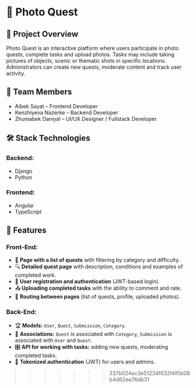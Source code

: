 # 📸 Photo Quest

## 📌 Project Overview
Photo Quest is an interactive platform where users participate in photo quests, complete tasks and upload photos.
Tasks may include taking pictures of objects, scenic or thematic shots in specific locations.
Administrators can create new quests, moderate content and track user activity.

## 👥 Team Members
- Aibek Sayat – Frontend Developer  
- Kenzhiyeva Nazerke – Backend Developer  
- Zhumabek Daniyal – UI/UX Designer / Fullstack Developer  

## 🛠️ Stack Technologies
### Backend:
- Django 
- Python  

### Frontend:
- Angular  
- TypeScript  

## 🎯 Features
### Front-End:
- 📜 **Page with a list of quests** with filtering by category and difficulty.
- 🔍 **Detailed quest page** with description, conditions and examples of completed work.
- 📝 **User registration and authentication** (JWT-based login).
- 📤 **Uploading completed tasks** with the ability to comment and rate.
- 🚀 **Routing between pages** (list of quests, profile, uploaded photos).

### Back-End:
- 🏆 **Models:** `User`, `Quest`, `Submission`, `Category`.
- 🔗 **Associations:** `Quest` is associated with `Category`, `Submission` is associated with `User` and `Quest`.
- 🎛️ **API for working with tasks:** adding new quests, moderating completed tasks.
- 🔐 **Tokenized authentication** (JWT) for users and admins.
>>>>>>> 337b024ec3e51234f632f4f0b08b4d62ee76db31
